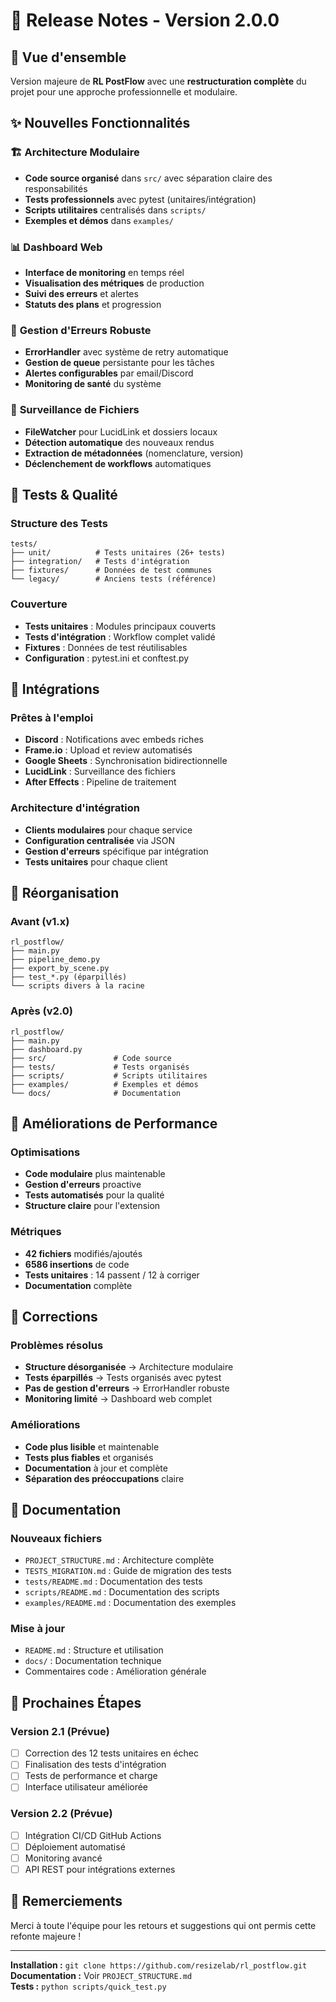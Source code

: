 # 🚀 Release Notes - Version 2.0.0

## 🎯 Vue d'ensemble

Version majeure de **RL PostFlow** avec une **restructuration complète** du projet pour une approche professionnelle et modulaire.

## ✨ Nouvelles Fonctionnalités

### 🏗️ **Architecture Modulaire**
- **Code source organisé** dans `src/` avec séparation claire des responsabilités
- **Tests professionnels** avec pytest (unitaires/intégration)
- **Scripts utilitaires** centralisés dans `scripts/`
- **Exemples et démos** dans `examples/`

### 📊 **Dashboard Web**
- **Interface de monitoring** en temps réel
- **Visualisation des métriques** de production
- **Suivi des erreurs** et alertes
- **Statuts des plans** et progression

### 🔧 **Gestion d'Erreurs Robuste**
- **ErrorHandler** avec système de retry automatique
- **Gestion de queue** persistante pour les tâches
- **Alertes configurables** par email/Discord
- **Monitoring de santé** du système

### 👀 **Surveillance de Fichiers**
- **FileWatcher** pour LucidLink et dossiers locaux
- **Détection automatique** des nouveaux rendus
- **Extraction de métadonnées** (nomenclature, version)
- **Déclenchement de workflows** automatiques

## 🧪 Tests & Qualité

### Structure des Tests
```
tests/
├── unit/          # Tests unitaires (26+ tests)
├── integration/   # Tests d'intégration
├── fixtures/      # Données de test communes
└── legacy/        # Anciens tests (référence)
```

### Couverture
- **Tests unitaires** : Modules principaux couverts
- **Tests d'intégration** : Workflow complet validé
- **Fixtures** : Données de test réutilisables
- **Configuration** : pytest.ini et conftest.py

## 🔗 Intégrations

### Prêtes à l'emploi
- **Discord** : Notifications avec embeds riches
- **Frame.io** : Upload et review automatisés
- **Google Sheets** : Synchronisation bidirectionnelle
- **LucidLink** : Surveillance des fichiers
- **After Effects** : Pipeline de traitement

### Architecture d'intégration
- **Clients modulaires** pour chaque service
- **Configuration centralisée** via JSON
- **Gestion d'erreurs** spécifique par intégration
- **Tests unitaires** pour chaque client

## 📁 Réorganisation

### Avant (v1.x)
```
rl_postflow/
├── main.py
├── pipeline_demo.py
├── export_by_scene.py
├── test_*.py (éparpillés)
└── scripts divers à la racine
```

### Après (v2.0)
```
rl_postflow/
├── main.py
├── dashboard.py
├── src/               # Code source
├── tests/             # Tests organisés
├── scripts/           # Scripts utilitaires
├── examples/          # Exemples et démos
└── docs/              # Documentation
```

## 🎯 Améliorations de Performance

### Optimisations
- **Code modulaire** plus maintenable
- **Gestion d'erreurs** proactive
- **Tests automatisés** pour la qualité
- **Structure claire** pour l'extension

### Métriques
- **42 fichiers** modifiés/ajoutés
- **6586 insertions** de code
- **Tests unitaires** : 14 passent / 12 à corriger
- **Documentation** complète

## 🐛 Corrections

### Problèmes résolus
- **Structure désorganisée** → Architecture modulaire
- **Tests éparpillés** → Tests organisés avec pytest
- **Pas de gestion d'erreurs** → ErrorHandler robuste
- **Monitoring limité** → Dashboard web complet

### Améliorations
- **Code plus lisible** et maintenable
- **Tests plus fiables** et organisés
- **Documentation** à jour et complète
- **Séparation des préoccupations** claire

## 📝 Documentation

### Nouveaux fichiers
- `PROJECT_STRUCTURE.md` : Architecture complète
- `TESTS_MIGRATION.md` : Guide de migration des tests
- `tests/README.md` : Documentation des tests
- `scripts/README.md` : Documentation des scripts
- `examples/README.md` : Documentation des exemples

### Mise à jour
- `README.md` : Structure et utilisation
- `docs/` : Documentation technique
- Commentaires code : Amélioration générale

## 🔮 Prochaines Étapes

### Version 2.1 (Prévue)
- [ ] Correction des 12 tests unitaires en échec
- [ ] Finalisation des tests d'intégration
- [ ] Tests de performance et charge
- [ ] Interface utilisateur améliorée

### Version 2.2 (Prévue)
- [ ] Intégration CI/CD GitHub Actions
- [ ] Déploiement automatisé
- [ ] Monitoring avancé
- [ ] API REST pour intégrations externes

## 🎉 Remerciements

Merci à toute l'équipe pour les retours et suggestions qui ont permis cette refonte majeure !

---

**Installation :** `git clone https://github.com/resizelab/rl_postflow.git`  
**Documentation :** Voir `PROJECT_STRUCTURE.md`  
**Tests :** `python scripts/quick_test.py`
